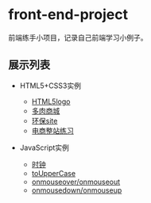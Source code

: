 # front-end-project
前端练手小项目，记录自己前端学习小例子。

## 展示列表

- HTML5+CSS3实例
	- [HTML5logo](https://htmlpreview.github.io/?https://github.com/deardirks/front-end-project/blob/master/HTML5logo/index.html)
	- [多肉商城](https://htmlpreview.github.io/?https://github.com/deardirks/front-end-project/blob/master/Plant_fleshiness/index.html)
	- [环保site](https://htmlpreview.github.io/?https://github.com/deardirks/front-end-project/blob/master/Envirement/index0701.html)
	- [电商整站练习](https://htmlpreview.github.io/?https://github.com/deardirks/front-end-project/blob/master/e-commerce/index.html)

- JavaScript实例	
	- [时钟](https://htmlpreview.github.io/?https://github.com/deardirks/front-end-project/blob/master/Clock/index.html)
	- [toUpperCase](https://htmlpreview.github.io/?https://github.com/deardirks/front-end-project/blob/master/onchange/index.html)
	- [onmouseover/onmouseout](https://htmlpreview.github.io/?https://github.com/deardirks/front-end-project/blob/master/onmouseover_onmouseout/index.html)
	- [onmousedown/onmouseup](https://htmlpreview.github.io/?https://github.com/deardirks/front-end-project/blob/master/onmousedown_onmouseup/index.html)